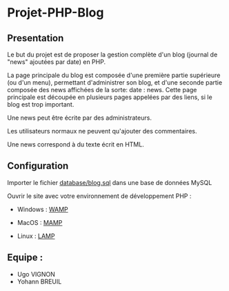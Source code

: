 # Projet-PHP-Blog

## Presentation 

Le but du projet est de proposer la gestion complète d'un blog (journal de "news" ajoutées par date) en PHP.

La page principale du blog est composée d'une première partie supérieure (ou d'un menu), permettant d'administrer son blog, et d'une seconde partie composée des news affichées de la sorte: date : news. Cette page principale est découpée en plusieurs pages appelées par des liens, si le blog est trop important.

Une news peut être écrite par des administrateurs. 

Les utilisateurs normaux ne peuvent qu'ajouter des commentaires. 

Une news correspond à du texte écrit en HTML. 

## Configuration 

Importer le fichier [database/blog.sql](database/blog.sql) dans une base de données MySQL

Ouvrir le site avec votre environnement de développement PHP :

* Windows : [WAMP](https://www.wampserver.com/)

* MacOS : [MAMP](https://www.mamp.info/fr/downloads/)

* Linux : [LAMP](https://doc.ubuntu-fr.org/lamp)

## Equipe : 

* Ugo VIGNON
* Yohann BREUIL